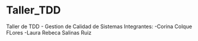 # Taller_TDD
Taller de TDD - Gestion de Calidad de Sistemas
Integrantes: -Corina Colque FLores 
             -Laura Rebeca Salinas Ruiz
